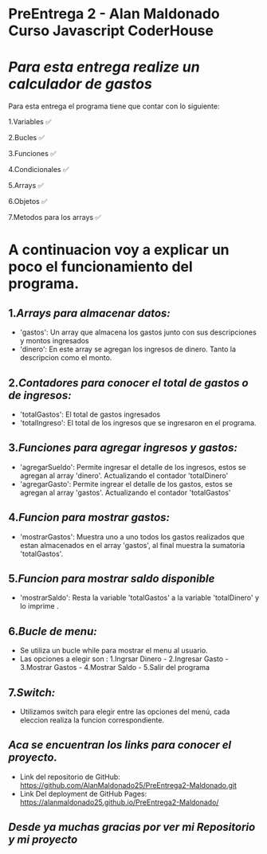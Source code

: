 # PreEntrega 2 - Alan Maldonado Curso Javascript CoderHouse

# _Para esta entrega realize un calculador de gastos_

Para esta entrega el programa tiene que contar con lo siguiente:

1.Variables ✅

2.Bucles ✅

3.Funciones ✅

4.Condicionales ✅

5.Arrays ✅

6.Objetos ✅

7.Metodos para los arrays ✅

# A continuacion voy a explicar un poco el funcionamiento del programa.

## 1._Arrays para almacenar datos:_
+ 'gastos': Un array que almacena los gastos junto con sus descripciones y montos ingresados
+ 'dinero': En este array se agregan los ingresos de dinero. Tanto la descripcion como el monto.

## 2._Contadores para conocer el total de gastos o de ingresos:_
+ 'totalGastos': El total de gastos ingresados
+ 'totalIngreso': El total de los ingresos que se ingresaron en el programa.

## 3._Funciones para agregar ingresos y gastos:_
+ 'agregarSueldo': Permite ingresar el detalle de los ingresos, estos se agregan al array 'dinero'. Actualizando el contador 'totalDinero'
+ 'agregarGasto': Permite ingrear el detalle de los gastos, estos se agregan al array 'gastos'. Actualizando el contador 'totalGastos'

## 4._Funcion para mostrar gastos:_
+ 'mostrarGastos': Muestra uno a uno todos los gastos realizados que estan almacenados en el array 'gastos', al final muestra la sumatoria 'totalGastos'.

## 5._Funcion para mostrar saldo disponible_
+ 'mostrarSaldo': Resta la variable 'totalGastos' a la variable 'totalDinero' y lo imprime .

## 6._Bucle de menu:_
+ Se utiliza un bucle while para mostrar el menu al usuario.
+ Las opciones a elegir son : 1.Ingrsar Dinero - 2.Ingresar Gasto - 3.Mostrar Gastos - 4.Mostrar Saldo - 5.Salir del programa

## 7._Switch:_
+ Utilizamos switch para elegir entre las opciones del menú, cada eleccion realiza la funcion correspondiente.




## _Aca se encuentran los links para conocer el proyecto._

- Link del repositorio de GitHub: https://github.com/AlanMaldonado25/PreEntrega2-Maldonado.git
- Link Del deployment de GitHub Pages: https://alanmaldonado25.github.io/PreEntrega2-Maldonado/

## _Desde ya muchas gracias por ver mi Repositorio y mi proyecto_